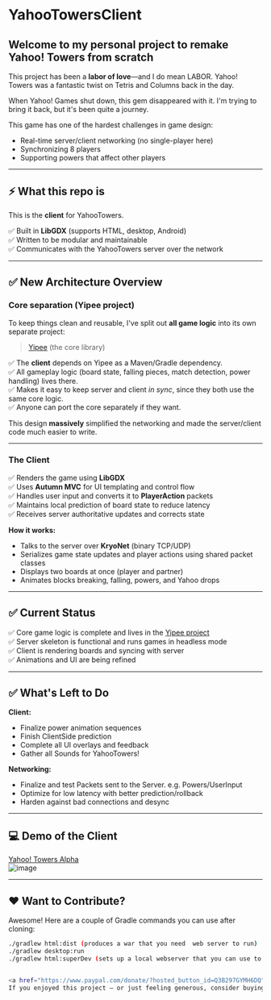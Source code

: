 # YahooTowersClient

## Welcome to my personal project to remake Yahoo! Towers from scratch

This project has been a **labor of love**—and I do mean LABOR. Yahoo! Towers was a fantastic twist
on Tetris and Columns back in the day.

When Yahoo! Games shut down, this gem disappeared with it. I'm trying to bring it back, but it's
been quite a journey.

This game has one of the hardest challenges in game design:

- Real-time server/client networking (no single-player here)
- Synchronizing 8 players
- Supporting powers that affect other players

---

## ⚡ What this repo is

This is the **client** for YahooTowers.

✅ Built in **LibGDX** (supports HTML, desktop, Android)  
✅ Written to be modular and maintainable  
✅ Communicates with the YahooTowers server over the network

---

## ✅ New Architecture Overview

### Core separation (Yipee project)

To keep things clean and reusable, I've split out **all game logic** into its own separate project:

> [Yipee](https://github.com/blakbro2k/Yipee) (the core library)

✅ The **client** depends on Yipee as a Maven/Gradle dependency.  
✅ All gameplay logic (board state, falling pieces, match detection, power handling) lives there.  
✅ Makes it easy to keep server and client *in sync*, since they both use the same core logic.  
✅ Anyone can port the core separately if they want.

This design **massively** simplified the networking and made the server/client code much easier to
write.

---

### The Client

✅ Renders the game using **LibGDX**  
✅ Uses **Autumn MVC** for UI templating and control flow  
✅ Handles user input and converts it to **PlayerAction** packets  
✅ Maintains local prediction of board state to reduce latency  
✅ Receives server authoritative updates and corrects state

**How it works:**

- Talks to the server over **KryoNet** (binary TCP/UDP)
- Serializes game state updates and player actions using shared packet classes
- Displays two boards at once (player and partner)
- Animates blocks breaking, falling, powers, and Yahoo drops

---

## ✅ Current Status

✅ Core game logic is complete and lives in the [Yipee project](https://github.com/blakbro2k/Yipee)  
✅ Server skeleton is functional and runs games in headless mode  
✅ Client is rendering boards and syncing with server  
✅ Animations and UI are being refined

---

## ✅ What's Left to Do

**Client:**

- Finalize power animation sequences
- Finish ClientSide prediction
- Complete all UI overlays and feedback
- Gather all Sounds for YahooTowers!

**Networking:**

- Finalize and test Packets sent to the Server. e.g. Powers/UserInput
- Optimize for low latency with better prediction/rollback
- Harden against bad connections and desync

---

## 💻 Demo of the Client

[Yahoo! Towers Alpha](https://blakbro2k.itch.io/yahoo-towers-dev?debug=true)  
![image](https://github.com/blakbro2k/YahooTowersWebClient/assets/3727243/0fe49548-8e94-480f-adce-945559b2d72d)

---

## ❤️ Want to Contribute?

Awesome! Here are a couple of Gradle commands you can use after cloning:

```bash
./gradlew html:dist (produces a war that you need  web server to run)
./gradlew desktop:run
./gradlew html:superDev (sets up a local webserver that you can use to test)


<a href="https://www.paypal.com/donate/?hosted_button_id=Q3B297GYMH6DQ"><img src="https://www.paypalobjects.com/en_US/i/btn/btn_donate_LG.gif" height="40"></a>  
If you enjoyed this project — or just feeling generous, consider buying me a beer. Cheers! :beers:
